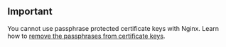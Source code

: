 

## Important

You cannot use passphrase protected certificate keys with Nginx. Learn how to [remove the passphrases from certificate keys](/articles/ssl-certificate-issues).




